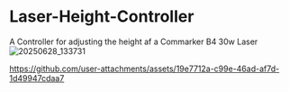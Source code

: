 # Laser-Height-Controller
A Controller for adjusting the height af a Commarker B4 30w Laser
![20250628_133731](https://github.com/user-attachments/assets/66126b45-a224-40a3-903f-d72d5757321e)


https://github.com/user-attachments/assets/19e7712a-c99e-46ad-af7d-1d49947cdaa7

